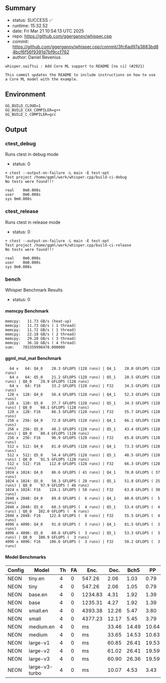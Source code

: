 ## Summary

- status:  SUCCESS ✅
- runtime: 15:32.52
- date:    Fri Mar 21 10:54:13 UTC 2025
- repo:    https://github.com/ggerganov/whisper.cpp
- commit:  https://github.com/ggerganov/whisper.cpp/commit/3fc6ad97a3883bd84bcf6f56f9391d7bf9ccf762
- author:  Daniel Bevenius
```
whisper.swiftui : Add Core ML support to README [no ci] (#2921)

This commit updates the README to include instructions on how to use
a Core ML model with the example.
```

## Environment

```
GG_BUILD_CLOUD=1
GG_BUILD_CXX_COMPILER=g++
GG_BUILD_C_COMPILER=gcc
```

## Output

### ctest_debug

Runs ctest in debug mode
- status: 0
```
+ ctest --output-on-failure -L main -E test-opt
Test project /home/ggml/work/whisper.cpp/build-ci-debug
No tests were found!!!

real	0m0.008s
user	0m0.008s
sys	0m0.000s
```
### ctest_release

Runs ctest in release mode
- status: 0
```
+ ctest --output-on-failure -L main -E test-opt
Test project /home/ggml/work/whisper.cpp/build-ci-release
No tests were found!!!

real	0m0.008s
user	0m0.000s
sys	0m0.008s
```
### bench

Whisper Benchmark Results
- status: 0
#### memcpy Benchmark

```
memcpy:   11.73 GB/s (heat-up)
memcpy:   11.73 GB/s ( 1 thread)
memcpy:   11.72 GB/s ( 1 thread)
memcpy:   22.18 GB/s ( 2 thread)
memcpy:   29.28 GB/s ( 3 thread)
memcpy:   36.16 GB/s ( 4 thread)
sum:    783359998478.000000
```

#### ggml_mul_mat Benchmark

```
  64 x   64: Q4_0    28.3 GFLOPS (128 runs) | Q4_1    28.0 GFLOPS (128 runs)
  64 x   64: Q5_0    21.2 GFLOPS (128 runs) | Q5_1    20.5 GFLOPS (128 runs) | Q8_0    29.9 GFLOPS (128 runs)
  64 x   64: F16     33.2 GFLOPS (128 runs) | F32     34.5 GFLOPS (128 runs)
 128 x  128: Q4_0    56.4 GFLOPS (128 runs) | Q4_1    52.3 GFLOPS (128 runs)
 128 x  128: Q5_0    37.7 GFLOPS (128 runs) | Q5_1    34.3 GFLOPS (128 runs) | Q8_0    60.1 GFLOPS (128 runs)
 128 x  128: F16     66.3 GFLOPS (128 runs) | F32     55.7 GFLOPS (128 runs)
 256 x  256: Q4_0    72.8 GFLOPS (128 runs) | Q4_1    66.1 GFLOPS (128 runs)
 256 x  256: Q5_0    48.2 GFLOPS (128 runs) | Q5_1    43.4 GFLOPS (128 runs) | Q8_0    80.4 GFLOPS (128 runs)
 256 x  256: F16     96.9 GFLOPS (128 runs) | F32     65.8 GFLOPS (128 runs)
 512 x  512: Q4_0    81.0 GFLOPS (128 runs) | Q4_1    73.3 GFLOPS (128 runs)
 512 x  512: Q5_0    54.4 GFLOPS (128 runs) | Q5_1    48.5 GFLOPS (128 runs) | Q8_0    91.5 GFLOPS (128 runs)
 512 x  512: F16    112.0 GFLOPS (128 runs) | F32     66.3 GFLOPS (128 runs)
1024 x 1024: Q4_0    86.6 GFLOPS ( 41 runs) | Q4_1    78.0 GFLOPS ( 37 runs)
1024 x 1024: Q5_0    58.3 GFLOPS ( 28 runs) | Q5_1    51.8 GFLOPS ( 25 runs) | Q8_0    97.9 GFLOPS ( 46 runs)
1024 x 1024: F16    124.1 GFLOPS ( 58 runs) | F32     63.8 GFLOPS ( 30 runs)
2048 x 2048: Q4_0    89.8 GFLOPS (  6 runs) | Q4_1    80.6 GFLOPS (  5 runs)
2048 x 2048: Q5_0    60.3 GFLOPS (  4 runs) | Q5_1    53.4 GFLOPS (  4 runs) | Q8_0   102.0 GFLOPS (  6 runs)
2048 x 2048: F16    122.8 GFLOPS (  8 runs) | F32     55.5 GFLOPS (  4 runs)
4096 x 4096: Q4_0    91.0 GFLOPS (  3 runs) | Q4_1    81.5 GFLOPS (  3 runs)
4096 x 4096: Q5_0    60.6 GFLOPS (  3 runs) | Q5_1    53.3 GFLOPS (  3 runs) | Q8_0   100.9 GFLOPS (  3 runs)
4096 x 4096: F16    106.6 GFLOPS (  3 runs) | F32     50.2 GFLOPS (  3 runs)
```

#### Model Benchmarks

|           Config |         Model |  Th |  FA |    Enc. |    Dec. |    Bch5 |      PP |  Commit |
|              --- |           --- | --- | --- |     --- |     --- |     --- |     --- |     --- |
|             NEON |       tiny.en |   4 |   0 |  547.26 |    2.06 |    1.03 |    0.79 | 3fc6ad97 |
|             NEON |          tiny |   4 |   0 |  547.26 |    2.06 |    1.05 |    0.79 | 3fc6ad97 |
|             NEON |       base.en |   4 |   0 | 1234.83 |    4.31 |    1.92 |    1.39 | 3fc6ad97 |
|             NEON |          base |   4 |   0 | 1235.31 |    4.27 |    1.92 |    1.39 | 3fc6ad97 |
|             NEON |      small.en |   4 |   0 | 4393.38 |   12.26 |    5.47 |    3.80 | 3fc6ad97 |
|             NEON |         small |   4 |   0 | 4377.23 |   12.17 |    5.45 |    3.79 | 3fc6ad97 |
|             NEON |     medium.en |   4 |   0 |      ms |   33.46 |   14.49 |   10.64 | 3fc6ad97 |
|             NEON |        medium |   4 |   0 |      ms |   33.65 |   14.53 |   10.63 | 3fc6ad97 |
|             NEON |      large-v1 |   4 |   0 |      ms |   60.85 |   26.41 |   19.53 | 3fc6ad97 |
|             NEON |      large-v2 |   4 |   0 |      ms |   61.02 |   26.41 |   19.59 | 3fc6ad97 |
|             NEON |      large-v3 |   4 |   0 |      ms |   60.90 |   26.36 |   19.59 | 3fc6ad97 |
|             NEON | large-v3-turbo |   4 |   0 |      ms |   10.07 |    4.53 |    3.43 | 3fc6ad97 |

